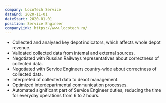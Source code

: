 ```yaml
---
company: LocoTech Service
dateEnd: 2020-11-01
dateStart: 2020-01-01
position: Service Engineer
companyLink: https://www.locotech.ru/
---
```


- Collected and analysed key depot indicators, which affects whole depot revenue.
- Validated collected data from internal and external sources.
- Negotiated with Russian Railways representatives about correctness of collected data.
- Negotiated with Service Engineers country-wide about correctness of collected data.
- Interpreted of collected data to depot management.
- Optimized interdepartmental communication processes.
- Automated significant part of Service Engineer duties, reducing the time for everyday operations from 6 to 2 hours.
